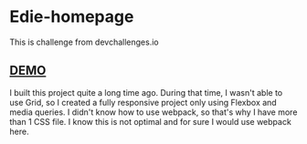 # Edie-homepage
This is challenge from devchallenges.io
## [DEMO](https://kamil-budzik.github.io/Edie-homepage/)

I built this project quite a long time ago. During that time, I wasn't able to use Grid, so I created a fully responsive project only using Flexbox and media queries. I didn't know how to use webpack, so that's why I have more than 1 CSS file. I know this is not optimal and for sure I would use webpack here.
